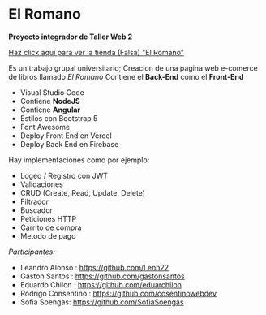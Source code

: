 # El Romano
**Proyecto integrador de Taller Web 2**

<a href="https://tp-taller-2-libros.vercel.app/" target="_blank">Haz click aqui para ver la tienda (Falsa) "El Romano"</a>

Es un trabajo grupal universitario; Creacion de una pagina web e-comerce de libros llamado _El Romano_ 
Contiene el **Back-End** como el **Front-End**
- Visual Studio Code
- Contiene **NodeJS**
- Contiene **Angular**
- Estilos con Bootstrap 5
- Font Awesome
- Deploy Front End en Vercel
- Deploy Back End en Firebase

Hay implementaciones como por ejemplo:
- Logeo / Registro con JWT
- Validaciones
- CRUD (Create, Read, Update, Delete)
- Filtrador
- Buscador
- Peticiones HTTP
- Carrito de compra
- Metodo de pago

_Participantes:_
- Leandro Alonso : https://github.com/Lenh22
- Gaston Santos : https://github.com/gastonsantos
- Eduardo Chilon : https://github.com/eduarchilon
- Rodrigo Consentino : https://github.com/cosentinowebdev
- Sofia Soengas: https://github.com/SofiaSoengas
